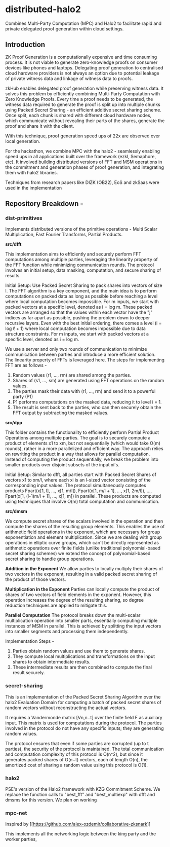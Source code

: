 # distributed-halo2
Combines Multi-Party Computation (MPC) and Halo2 to facilitate rapid and private delegated proof generation within cloud settings.

## Introduction

ZK Proof Generation is a computationally expensive and time consuming process. It is not viable to generate zero-knowledge proofs on consumer devices like phones and laptops. Delegating proof generation to centralised cloud hardware providers is not always an option due to potential leakage of private witness data and linkage of witness data to proofs. 

zkHub enables delegated proof generation while preserving witness data. 
It solves this problem by efficiently combining Multi-Party Computation with Zero Knowledge Proofs. 
Every time a proof needs to be generated, the witness data required to generate the proof is split up into multiple chunks using Packed Secret Sharing - an efficient additive secret sharing scheme. Once split, each chunk is shared with different cloud hardware nodes, which communicate without revealing their parts of the shares, generate the proof and share it with the client.

With this technique, proof generation speed ups of 22x are observed over local generation. 

For the hackathon, we combine MPC with the halo2 - seamlessly enabling speed ups in all applications built over the framework (ezkl, Semaphore, etc).
It involved building distributed versions of FFT and MSM operations in the commitment and generation  phases of proof generation, and integrating them with halo2 libraries. 

Techniques from research papers like DIZK (OB22), EoS and zkSaas were used in the implementation

## Repository Breakdown - 

### dist-primitives 
Implements distributed versions of the primitive operations - Multi Scalar Multiplication, Fast Fourier Transforms, Partial Products. 

**src/dfft**

This implementation aims to efficiently and securely perform FFT computations among multiple parties, leveraging the linearity property of the FFT function while minimizing communication rounds. The protocol involves an initial setup, data masking, computation, and secure sharing of results.

Initial Setup:
Use Packed Secret Sharing to pack shares into vectors of size l.
The FFT algorithm is a key component, and the main idea is to perform computations on packed data as long as possible before reaching a level where local computation becomes impossible. 
For m inputs, we start with packed vectors at a specific level, denoted as i = log m.
These packed vectors are arranged so that the values within each vector have the "j" indices as far apart as possible, pushing the problem down to deeper recursive layers. Even with the best initial ordering, there comes a level (i = log ℓ + 1) where local computation becomes impossible due to data structure constraints.
For m inputs, we start with packed vectors at a specific level, denoted as i = log m. 

We use a server and only two rounds of communication to minimize communication between parties and introduce a more efficient solution. 
The linearity property of FFTs is leveraged here. The steps for implementing FFT are as follows - 

1) Random values (r1, ..., rm) are shared among the parties.
2) Shares of (s1, ..., sm) are generated using FFT operations on the random values.
3) The parties mask their data with (r1, ..., rm) and send it to a powerful party (P1)
4) P1 performs computations on the masked data, reducing it to level i = 1.
5) The result is sent back to the parties, who can then securely obtain the FFT output by subtracting the masked values.

**src/dpp**

This folder contains the functionality to efficiently perform Partial Product Operations among multiple parties. 
The goal is to securely compute a product of elements x1 to xm, but not sequentially (which would take O(m) rounds), rather in a more parallelized and efficient way. The approach relies on rewriting the product in a way that allows for parallel computation.
Instead of computing the product sequentially, we break the problem into smaller products over disjoint subsets of the input xi's.

Initial Setup: 
Similar to dfft, all parties start with Packed Secret Shares of vectors x1 to xm/l, where each xi is an l-sized vector consisting of the corresponding input values.
The protocol simultaneously computes products Fpart(x[1, l], ..., x[1, m/l]), Fpart(x[1, m/l + 1], ..., x[1, 2m/l]), ..., Fpart(x[1, (l-1)m/l + 1], ..., x[1, m]) in parallel.
These products are computed using techniques that involve O(m) total computation and communication.


**src/dmsm**

We compute secret shares of the scalars involved in the operation and then compute the shares of the resulting group elements. This enables the use of arithmetic field operations in the exponent, which are necessary for group exponentiation and element multiplication. Since we are dealing with group operations in elliptic curve groups, which can't be directly represented as arithmetic operations over finite fields (unlike traditional polynomial-based secret sharing schemes) we extend the concept of polynomial-based secret sharing to handle group operations. 

**Addition in the Exponent**
We allow parties to locally multiply their shares of two vectors in the exponent, resulting in a valid packed secret sharing of the product of those vectors.

**Multiplication in the Exponent**
Parties can locally compute the product of shares of two vectors of field elements in the exponent. However, this operation increases the degree of the resulting sharing, so degree reduction techniques are applied to mitigate this.

**Parallel Computation**
The protocol breaks down the multi-scalar multiplication operation into smaller parts, essentially computing multiple instances of MSM in parallel. This is achieved by splitting the input vectors into smaller segments and processing them independently.

Implementation Steps - 

1) Parties obtain random values and use them to generate shares.
2) They compute local multiplications and transformations on the input shares to obtain intermediate results.
3) These intermediate results are then combined to compute the final result securely.

### secret-sharing

This is an implementation of the Packed Secret Sharing Algorithm over the halo2 Evaluation Domain for computing a batch of packed secret shares of random vectors without reconstructing the actual vectors. 

It requires a Vandermonde matrix [Vn,n−t] over the finite field F as auxiliary input. This matrix is used for computations during the protocol.
The parties involved in the protocol do not have any specific inputs; they are generating random values.

The protocol ensures that even if some parties are corrupted (up to t parties), the security of the protocol is maintained. The total communication and computation complexity of this protocol is O(n^2), but since it generates packed shares of O(n−t) vectors, each of length O(n), the amortized cost of sharing a random value using this protocol is O(1).

### halo2 

PSE's version of the Halo2 framework with KZG Commitment Scheme. 
We replace the function calls to "best_fft" and "best_multiexp" with dfft and dmsms for this version. We plan on working 

### mpc-net 

Inspired by [[https://github.com/alex-ozdemir/collaborative-zksnark]]

This implements all the networking logic between the king party and the worker parties, 


